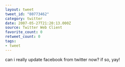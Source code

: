 ```yaml
---
layout: tweet
tweet_id: "80773462"
category: twitter
date: 2007-05-27T21:20:13.000Z
source: Twitter Web Client
favorite_count: 0
retweet_count: 0
tags:
- tweet
---
```


can i really update facebook from twitter now? if so, yay!
